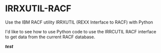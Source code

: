 # IRRXUTIL-RACF
Use the IBM RACF utility IRRXUTIL (REXX Interface to RACF) with Python

I'd like to see how to use Python code to use the IRRCUTIL RACF interface to get data from the current RACF database.

**_test_**
